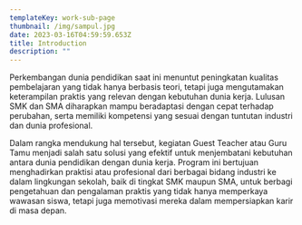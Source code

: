 ```yaml
---
templateKey: work-sub-page
thumbnail: /img/sampul.jpg
date: 2023-03-16T04:59:59.653Z
title: Introduction
description: ""
---
```

<!--[clay-images-11](/img/clay-images-11.jpg)

![clay-images-12](/img/clay-images-12.jpg)-->

Perkembangan dunia pendidikan saat ini menuntut peningkatan
kualitas pembelajaran yang tidak hanya berbasis teori, tetapi juga
mengutamakan keterampilan praktis yang relevan dengan
kebutuhan dunia kerja. Lulusan SMK dan SMA diharapkan mampu
beradaptasi dengan cepat terhadap perubahan, serta memiliki
kompetensi yang sesuai dengan tuntutan industri dan dunia
profesional.

Dalam rangka mendukung hal tersebut, kegiatan Guest Teacher
atau Guru Tamu menjadi salah satu solusi yang efektif untuk
menjembatani kebutuhan antara dunia pendidikan dengan dunia
kerja. Program ini bertujuan menghadirkan praktisi atau profesional
dari berbagai bidang industri ke dalam lingkungan sekolah, baik di
tingkat SMK maupun SMA, untuk berbagi pengetahuan dan
pengalaman praktis yang tidak hanya memperkaya wawasan siswa,
tetapi juga memotivasi mereka dalam mempersiapkan karir di
masa depan.

